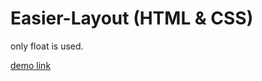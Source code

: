 # Easier-Layout (HTML & CSS)

only float is used.

[demo link](https://nastakalow.github.io/HW-Wireframe/)
